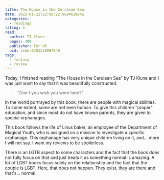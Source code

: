 ```yaml
---
title: The House in the Cerulean Sea
date: 2022-01-22T22:02:22.969462984Z
categories:
  - readings
rating: 5
read:
  author: TJ Klune
  pages: 400
  publisher: Tor UK
  uid: isbn:9781529087949
tags:
  - fantasy
  - review
---
```


Today, I finished reading "The House in the Cerulean Sea" by TJ Klune and I was just want to say that it was beautifully constructed. 

<!--more-->

> "Don't you wish you were here?"

In the world portrayed by this book, there are people with magical abilities. To some extent, some are not even human. To give this children "proper" education, and since most do not have known parents, they are given to special orphanages.

This book follows the life of Linus baker, an employee of the Department of Magical Youth, who is assigned on a mission to investigate a specific orphanage. This orphanage has very unique children living on it, and... more I will not say. I want my reviews to be spoilerless. 

There is an LGTB aspect to some characters and the fact that the book does not fully focus on that and just treats it as something normal is amazing. A lot of LGBT books focus solely on the relationship and the fact that the couple is LGBT. Here, that does not happen. They exist, they are there and that's... normal.
